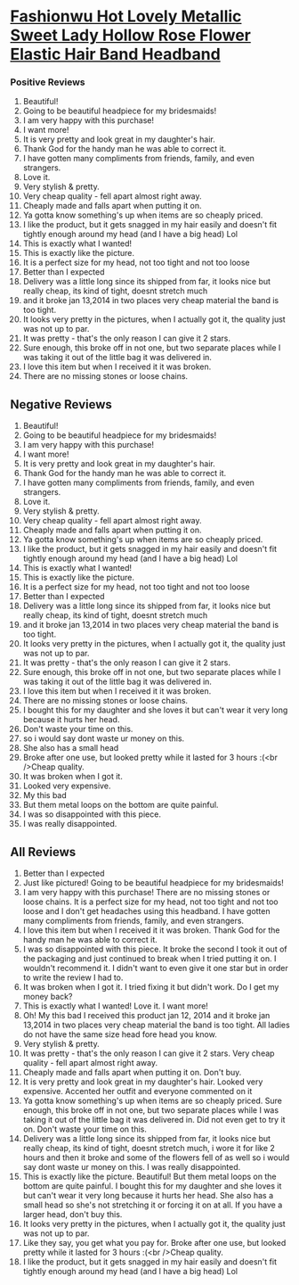 # [Fashionwu Hot Lovely Metallic Sweet Lady Hollow Rose Flower Elastic Hair Band Headband](https://products.checkmycream.com/products/Fashionwu-Hot-Lovely-Metallic-Sweet-Lady-Hollow-Rose-Flower-Elastic-Hair-Band-Headband.html)

### Positive Reviews

<ol>
      <li>Beautiful!</li>
      <li>Going to be beautiful headpiece for my bridesmaids!</li>
      <li>I am very happy with this purchase!  </li>
      <li>I want more!</li>
      <li>It is very pretty and look great in my daughter&#x27;s hair.  </li>
      <li>Thank God for the handy man he was able to correct it.</li>
      <li>I have gotten many compliments from friends, family, and even strangers.</li>
      <li>Love it.</li>
      <li>Very stylish &amp; pretty.</li>
      <li>Very cheap quality - fell apart almost right away.</li>
      <li>Cheaply made and falls apart when putting it on.</li>
      <li>Ya gotta know something&#x27;s up when items are so cheaply priced.</li>
      <li>I like the product, but it gets snagged in my hair easily and doesn&#x27;t fit tightly enough around my head (and I have a big head) Lol</li>
      <li>This is exactly what I wanted!</li>
      <li>This is exactly like the picture.</li>
      <li>It is a perfect size for my head, not too tight and not too loose</li>
      <li>Better than I expected</li>
      <li>Delivery was a little long since its shipped from far, it looks nice but really cheap, its kind of tight, doesnt stretch much</li>
      <li>and it broke jan 13,2014 in two places very cheap material the band is too tight.</li>
      <li>It looks very pretty in the pictures, when I actually got it, the quality just was not up to par.</li>
      <li>It was pretty - that&#x27;s the only reason I can give it 2 stars.  </li>
      <li>Sure enough, this broke off in not one, but two separate places while I was taking it out of the little bag it was delivered in.</li>
      <li>I love this item but when I received it it was broken.</li>
      <li>There are no missing stones or loose chains.  </li>
</ol>


<h2>Negative Reviews</h2>
<ol>
<li> Beautiful!</li>
<li> Going to be beautiful headpiece for my bridesmaids!</li>
<li> I am very happy with this purchase!  </li>
<li> I want more!</li>
<li> It is very pretty and look great in my daughter&#x27;s hair.  </li>
<li> Thank God for the handy man he was able to correct it.</li>
<li> I have gotten many compliments from friends, family, and even strangers.</li>
<li> Love it.</li>
<li> Very stylish &amp; pretty.</li>
<li> Very cheap quality - fell apart almost right away.</li>
<li> Cheaply made and falls apart when putting it on.</li>
<li> Ya gotta know something&#x27;s up when items are so cheaply priced.</li>
<li> I like the product, but it gets snagged in my hair easily and doesn&#x27;t fit tightly enough around my head (and I have a big head) Lol</li>
<li> This is exactly what I wanted!</li>
<li> This is exactly like the picture.</li>
<li> It is a perfect size for my head, not too tight and not too loose</li>
<li> Better than I expected</li>
<li> Delivery was a little long since its shipped from far, it looks nice but really cheap, its kind of tight, doesnt stretch much</li>
<li> and it broke jan 13,2014 in two places very cheap material the band is too tight.</li>
<li> It looks very pretty in the pictures, when I actually got it, the quality just was not up to par.</li>
<li> It was pretty - that&#x27;s the only reason I can give it 2 stars.  </li>
<li> Sure enough, this broke off in not one, but two separate places while I was taking it out of the little bag it was delivered in.</li>
<li> I love this item but when I received it it was broken.</li>
<li> There are no missing stones or loose chains.  </li>
<li> I bought this for my daughter and she loves it but can&#x27;t wear it very long because it hurts her head.</li>
<li> Don&#x27;t waste your time on this.</li>
<li> so i would say dont waste ur money on this.</li>
<li> She also has a small head</li>
<li> Broke after one use, but looked pretty while it lasted for 3 hours :(&lt;br /&gt;Cheap quality.</li>
<li> It was broken when I got it.</li>
<li> Looked very expensive.</li>
<li> My this bad</li>
<li> But them metal loops on the bottom are quite painful.</li>
<li> I was so disappointed with this piece.</li>
<li> I was really disappointed.</li>
</ol>

<h2>All Reviews</h2>

<ol>
    <li> Better than I expected</li>
    <li> Just like pictured! Going to be beautiful headpiece for my bridesmaids!</li>
    <li> I am very happy with this purchase!  There are no missing stones or loose chains.  It is a perfect size for my head, not too tight and not too loose and I don&#x27;t get headaches using this headband.  I have gotten many compliments from friends, family, and even strangers.</li>
    <li> I love this item but when I received it it was broken. Thank God for the handy man he was able to correct it.</li>
    <li> I was so disappointed with this piece. It broke the second I took it out of the packaging and just continued to break when I tried putting it on. I wouldn&#x27;t recommend it. I didn&#x27;t want to even give it one star but in order to write the review I had to.</li>
    <li> It was broken when I got it. I tried fixing it but didn&#x27;t work. Do I get my money back?</li>
    <li> This is exactly what I wanted! Love it. I want more!</li>
    <li> Oh! My this bad I received this product jan 12, 2014 and it broke jan 13,2014 in two places very cheap material the band is too tight. All ladies do not have the same size head fore head you know.</li>
    <li> Very stylish &amp; pretty.</li>
    <li> It was pretty - that&#x27;s the only reason I can give it 2 stars.  Very cheap quality - fell apart almost right away.</li>
    <li> Cheaply made and falls apart when putting it on. Don&#x27;t buy.</li>
    <li> It is very pretty and look great in my daughter&#x27;s hair.  Looked very expensive. Accented her outfit  and everyone commented on it</li>
    <li> Ya gotta know something&#x27;s up when items are so cheaply priced. Sure enough, this broke off in not one, but two separate places while I was taking it out of the little bag it was delivered in. Did not even get to try it on. Don&#x27;t waste your time on this.</li>
    <li> Delivery was a little long since its shipped from far, it looks nice but really cheap, its kind of tight, doesnt stretch much, i wore it for like 2 hours and then it broke and some of the flowers fell of as well so i would say dont waste ur money on this. I was really disappointed.</li>
    <li> This is exactly like the picture. Beautiful! But them metal loops on the bottom are quite painful. I bought this for my daughter and she loves it but can&#x27;t wear it very long because it hurts her head. She also has a small head so she&#x27;s not stretching it or forcing it on at all. If you have a larger head, don&#x27;t buy this.</li>
    <li> It looks very pretty in the pictures, when I actually got it, the quality just was not up to par.</li>
    <li> Like they say, you get what you pay for. Broke after one use, but looked pretty while it lasted for 3 hours :(&lt;br /&gt;Cheap quality.</li>
    <li> I like the product, but it gets snagged in my hair easily and doesn&#x27;t fit tightly enough around my head (and I have a big head) Lol</li>
</ol>




